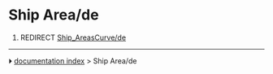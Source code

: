# Ship Area/de
1.  REDIRECT [Ship_AreasCurve/de](Ship_AreasCurve/de.md)



---
⏵ [documentation index](../README.md) > Ship Area/de
